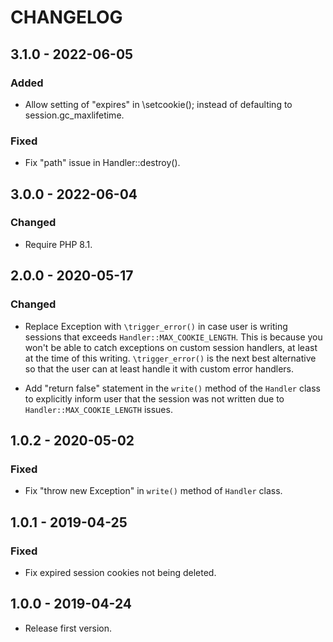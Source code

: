 # CHANGELOG

## 3.1.0 - 2022-06-05

### Added

- Allow setting of "expires" in \setcookie(); instead of defaulting to session.gc_maxlifetime.

### Fixed

- Fix "path" issue in Handler::destroy().

## 3.0.0 - 2022-06-04

### Changed

- Require PHP 8.1.

## 2.0.0 - 2020-05-17

### Changed

- Replace Exception with `\trigger_error()` in case user is writing sessions that exceeds `Handler::MAX_COOKIE_LENGTH`.
This is because you won't be able to catch exceptions on custom session handlers, at least at the time of this writing.
`\trigger_error()` is the next best alternative so that the user can at least handle it with custom error handlers.

- Add "return false" statement in the `write()` method of the `Handler` class to explicitly inform user that the session
was not written due to `Handler::MAX_COOKIE_LENGTH` issues.

## 1.0.2 - 2020-05-02

### Fixed

- Fix "throw new Exception" in `write()` method of `Handler` class.

## 1.0.1 - 2019-04-25

### Fixed

- Fix expired session cookies not being deleted.

## 1.0.0 - 2019-04-24

- Release first version.